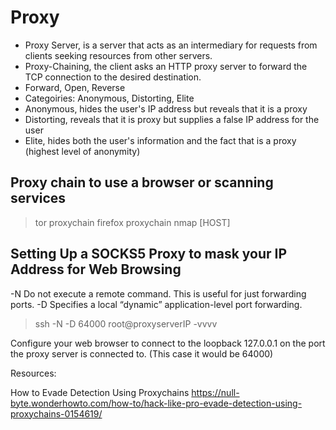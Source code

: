 # Proxy

- Proxy Server, is a server that acts as an intermediary for requests from clients seeking resources from other servers. 
- Proxy-Chaining, the client asks an HTTP proxy server to forward the TCP connection to the desired destination.
- Forward, Open, Reverse
- Categoiries: Anonymous, Distorting, Elite
- Anonymous, hides the user's IP address but reveals that it is a proxy
- Distorting, reveals that it is proxy but supplies a false IP address for the user
- Elite, hides both the user's information and the fact that is a proxy (highest level of anonymity)

## Proxy chain to use a browser or scanning services

> tor
> proxychain firefox
> proxychain nmap [HOST]


##  Setting Up a SOCKS5 Proxy to mask your IP Address for Web Browsing

-N Do not execute a remote command.  This is useful for just forwarding ports.
-D Specifies a local “dynamic” application-level port forwarding.
> ssh -N -D 64000 root@proxyserverIP -vvvv

Configure your web browser to connect to the loopback 127.0.0.1 on the port 
the proxy server is connected to. (This case it would be 64000)






Resources: 

How to Evade Detection Using Proxychains
https://null-byte.wonderhowto.com/how-to/hack-like-pro-evade-detection-using-proxychains-0154619/
